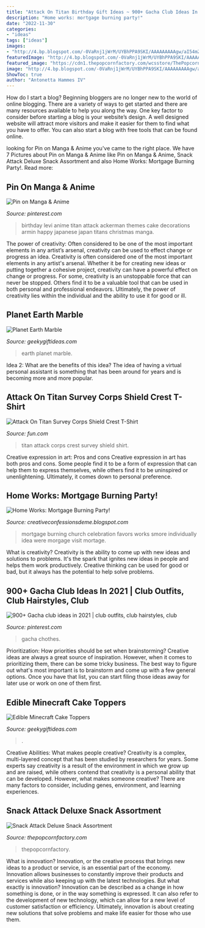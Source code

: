 ```yaml
---
title: "Attack On Titan Birthday Gift Ideas ~ 900+ Gacha Club Ideas In 2021"
description: "Home works: mortgage burning party!"
date: "2022-11-30"
categories:
- "ideas"
tags: ["ideas"]
images:
- "http://4.bp.blogspot.com/-0VaRnj1jWrM/UYBhPPA9SKI/AAAAAAAAAgw/aI54mZKQIL0/s1600/IMG_20130405_230633.jpg"
featuredImage: "http://4.bp.blogspot.com/-0VaRnj1jWrM/UYBhPPA9SKI/AAAAAAAAAgw/aI54mZKQIL0/s1600/IMG_20130405_230633.jpg"
featured_image: "https://cdn1.thepopcornfactory.com/wcsstore/ThePopcornFactory/images/catalog/tpf_33016x.jpg"
image: "http://4.bp.blogspot.com/-0VaRnj1jWrM/UYBhPPA9SKI/AAAAAAAAAgw/aI54mZKQIL0/s1600/IMG_20130405_230633.jpg"
ShowToc: true
author: "Antonetta Hammes IV"
---
```



How do I start a blog?
Beginning bloggers are no longer new to the world of online blogging. There are a variety of ways to get started and there are many resources available to help you along the way. One key factor to consider before starting a blog is your website’s design. A well designed website will attract more visitors and make it easier for them to find what you have to offer. You can also start a blog with free tools that can be found online.

	

		
looking for Pin on Manga &amp; Anime you've came to the right place. We have 7 Pictures about Pin on Manga &amp; Anime like Pin on Manga &amp; Anime, Snack Attack Deluxe Snack Assortment and also Home Works: Mortgage Burning Party!. Read more:
		
    
## Pin On Manga &amp; Anime

<img loading=lazy src="https://i.pinimg.com/originals/8e/0c/54/8e0c549db99650b63f46e9af5809915b.jpg" onerror="this.onerror=null;this.src='https://tse2.mm.bing.net/th?id=OIP.84IOvcH08fUjpAqvrTKFqQHaKS&amp;pid=15.1';" alt="Pin on Manga &amp; Anime">

_Source: pinterest.com_

>birthday levi anime titan attack ackerman themes cake decorations armin happy japanese japan titans christmas manga. 

	

The power of creativity: Often considered to be one of the most important elements in any artist’s arsenal, creativity can be used to effect change or progress an idea.
Creativity is often considered one of the most important elements in any artist's arsenal. Whether it be for creating new ideas or putting together a cohesive project, creativity can have a powerful effect on change or progress. For some, creativity is an unstoppable force that can never be stopped. Others find it to be a valuable tool that can be used in both personal and professional endeavors. Ultimately, the power of creativity lies within the individual and the ability to use it for good or ill.

    
## Planet Earth Marble

<img loading=lazy src="https://www.geekygiftideas.com/wp-content/uploads/Planet-Earth-Marble-3.jpg" onerror="this.onerror=null;this.src='https://tse2.mm.bing.net/th?id=OIP.42O4bUmWeUlXYTeyI2ZeWgHaHa&amp;pid=15.1';" alt="Planet Earth Marble">

_Source: geekygiftideas.com_

>earth planet marble. 

	

Idea 2: What are the benefits of this idea?
The idea of having a virtual personal assistant is something that has been around for years and is becoming more and more popular.

    
## Attack On Titan Survey Corps Shield Crest T-Shirt

<img loading=lazy src="https://images.fun.com/products/27382/2-1-72333/attack-on-titan-survey-corps-shield-crest-t-shirt.jpg" onerror="this.onerror=null;this.src='https://tse1.mm.bing.net/th?id=OIP.k7gKIzQe0MeymZdl2-wUiwHaKl&amp;pid=15.1';" alt="Attack On Titan Survey Corps Shield Crest T-Shirt">

_Source: fun.com_

>titan attack corps crest survey shield shirt. 

	

Creative expression in art: Pros and cons
Creative expression in art has both pros and cons. Some people find it to be a form of expression that can help them to express themselves, while others find it to be uninspired or unenlightening. Ultimately, it comes down to personal preference.

    
## Home Works: Mortgage Burning Party!

<img loading=lazy src="http://4.bp.blogspot.com/-0VaRnj1jWrM/UYBhPPA9SKI/AAAAAAAAAgw/aI54mZKQIL0/s1600/IMG_20130405_230633.jpg" onerror="this.onerror=null;this.src='https://tse4.mm.bing.net/th?id=OIP.U29dxFIQC9qUZTjPMWHU4AHaJ4&amp;pid=15.1';" alt="Home Works: Mortgage Burning Party!">

_Source: creativeconfessionsdeme.blogspot.com_

>mortgage burning church celebration favors works smore individually idea were morgage visit mortage. 

	

What is creativity?
Creativity is the ability to come up with new ideas and solutions to problems. It's the spark that ignites new ideas in people and helps them work productively. Creative thinking can be used for good or bad, but it always has the potential to help solve problems.

    
## 900+ Gacha Club Ideas In 2021 | Club Outfits, Club Hairstyles, Club

<img loading=lazy src="https://i.pinimg.com/474x/6d/fa/d3/6dfad3b850d27f694c39255d7bac3b1e.jpg" onerror="this.onerror=null;this.src='https://tse1.mm.bing.net/th?id=OIP.ZyxeJ5yw63kqGNvp9fO6vQAAAA&amp;pid=15.1';" alt="900+ Gacha club ideas in 2021 | club outfits, club hairstyles, club">

_Source: pinterest.com_

>gacha chothes. 

	

Prioritization: How priorities should be set when brainstorming?
Creative ideas are always a great source of inspiration. However, when it comes to prioritizing them, there can be some tricky business. The best way to figure out what's most important is to brainstorm and come up with a few general options. Once you have that list, you can start filing those ideas away for later use or work on one of them first.

    
## Edible Minecraft Cake Toppers

<img loading=lazy src="https://www.geekygiftideas.com/wp-content/uploads/Edible-Minecraft-Cake-Toppers.jpg" onerror="this.onerror=null;this.src='https://tse1.mm.bing.net/th?id=OIP.wckSyADlORq2zwA2j4N9EgHaHa&amp;pid=15.1';" alt="Edible Minecraft Cake Toppers">

_Source: geekygiftideas.com_

>. 

	

Creative Abilities: What makes people creative?
Creativity is a complex, multi-layered concept that has been studied by researchers for years. Some experts say creativity is a result of the environment in which we grow up and are raised, while others contend that creativity is a personal ability that can be developed. However, what makes someone creative? There are many factors to consider, including genes, environment, and learning experiences.

    
## Snack Attack Deluxe Snack Assortment

<img loading=lazy src="https://cdn1.thepopcornfactory.com/wcsstore/ThePopcornFactory/images/catalog/tpf_33016x.jpg" onerror="this.onerror=null;this.src='https://tse2.mm.bing.net/th?id=OIP.ICAG0NXd49HESNW8Cuqa3wHaIH&amp;pid=15.1';" alt="Snack Attack Deluxe Snack Assortment">

_Source: thepopcornfactory.com_

>thepopcornfactory. 

	

What is innovation?
Innovation, or the creative process that brings new ideas to a product or service, is an essential part of the economy. Innovation allows businesses to constantly improve their products and services while also keeping up with the latest technologies. But what exactly is innovation?
Innovation can be described as a change in how something is done, or in the way something is expressed. It can also refer to the development of new technology, which can allow for a new level of customer satisfaction or efficiency. Ultimately, innovation is about creating new solutions that solve problems and make life easier for those who use them.

